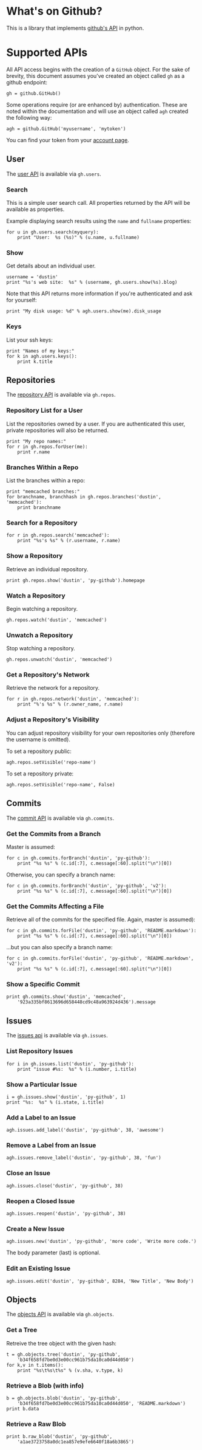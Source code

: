 # What's on Github?

This is a library that implements
[github's API](http://develop.github.com/) in python.

# Supported APIs

All API access begins with the creation of a `GitHub` object.  For the
sake of brevity, this document assumes you've created an object called
`gh` as a github endpoint:

    gh = github.GitHub()

Some operations require (or are enhanced by) authentication.  These
are noted within the documentation and will use an object called `agh`
created the following way:

    agh = github.GitHub('myusername', 'mytoken')

You can find your token from your [account page][accountpage].

## User

The [user API][userapi] is available via `gh.users`.

### Search

This is a simple user search call.  All properties returned by the API
will be available as properties.

Example displaying search results using the `name` and `fullname`
properties:

    for u in gh.users.search(myquery):
        print "User:  %s (%s)" % (u.name, u.fullname)

### Show

Get details about an individual user.

    username = 'dustin'
    print "%s's web site:  %s" % (username, gh.users.show(%s).blog)

Note that this API returns more information if you're authenticated
and ask for yourself:

    print "My disk usage: %d" % agh.users.show(me).disk_usage

### Keys

List your ssh keys:

    print "Names of my keys:"
    for k in agh.users.keys():
        print k.title

## Repositories

The [repository API][repoapi] is available via `gh.repos`.

### Repository List for a User

List the repositories owned by a user.  If you are authenticated this
user, private repositories will also be returned.

    print "My repo names:"
    for r in gh.repos.forUser(me):
        print r.name

### Branches Within a Repo

List the branches within a repo:

    print "memcached branches:"
    for branchname, branchhash in gh.repos.branches('dustin', 'memcached'):
        print branchname

### Search for a Repository

    for r in gh.repos.search('memcached'):
        print "%s's %s" % (r.username, r.name)

### Show a Repository

Retrieve an individual repository.

    print gh.repos.show('dustin', 'py-github').homepage

### Watch a Repository

Begin watching a repository.

    gh.repos.watch('dustin', 'memcached')

### Unwatch a Repository

Stop watching a repository.

    gh.repos.unwatch('dustin', 'memcached')

### Get a Repository's Network

Retrieve the network for a repository.

    for r in gh.repos.network('dustin', 'memcached'):
        print "%'s %s" % (r.owner_name, r.name)

### Adjust a Repository's Visibility

You can adjust repository visibility for your own repositories only
(therefore the username is omitted).

To set a repository public:

    agh.repos.setVisible('repo-name')

To set a repository private:

    agh.repos.setVisible('repo-name', False)

## Commits

The [commit API][commitapi] is available via `gh.commits`.

### Get the Commits from a Branch

Master is assumed:

    for c in gh.commits.forBranch('dustin', 'py-github'):
        print "%s %s" % (c.id[:7], c.message[:60].split("\n")[0])

Otherwise, you can specify a branch name:

    for c in gh.commits.forBranch('dustin', 'py-github', 'v2'):
        print "%s %s" % (c.id[:7], c.message[:60].split("\n")[0])

### Get the Commits Affecting a File

Retrieve all of the commits for the specified file.  Again, master is
assumed):

    for c in gh.commits.forFile('dustin', 'py-github', 'README.markdown'):
        print "%s %s" % (c.id[:7], c.message[:60].split("\n")[0])

...but you can also specify a branch name:

    for c in gh.commits.forFile('dustin', 'py-github', 'README.markdown', 'v2'):
        print "%s %s" % (c.id[:7], c.message[:60].split("\n")[0])

### Show a Specific Commit

    print gh.commits.show('dustin', 'memcached',
        '923a335bf8613696d658448cd9c48a963924d436').message

## Issues

The [issues api][issueapi] is available via `gh.issues`.

### List Repository Issues

    for i in gh.issues.list('dustin', 'py-github'):
        print "issue #%s:  %s" % (i.number, i.title)

### Show a Particular Issue

    i = gh.issues.show('dustin', 'py-github', 1)
    print "%s:  %s" % (i.state, i.title)

### Add a Label to an Issue

    agh.issues.add_label('dustin', 'py-github', 38, 'awesome')

### Remove a Label from an Issue

    agh.issues.remove_label('dustin', 'py-github', 38, 'fun')

### Close an Issue

    agh.issues.close('dustin', 'py-github', 38)

### Reopen a Closed Issue

    agh.issues.reopen('dustin', 'py-github', 38)

### Create a New Issue

    agh.issues.new('dustin', 'py-github', 'more code', 'Write more code.')

The body parameter (last) is optional.

### Edit an Existing Issue

    agh.issues.edit('dustin', 'py-github', 8284, 'New Title', 'New Body')

## Objects

The [objects API][objectapi] is available via `gh.objects`.

### Get a Tree

Retreive the tree object with the given hash:

    t = gh.objects.tree('dustin', 'py-github',
        'b34f658fd7be0d3e00cc961b75da10ca0d44d050')
    for k,v in t.items():
        print "%s\t%s\t%s" % (v.sha, v.type, k)

### Retrieve a Blob (with info)

    b = gh.objects.blob('dustin', 'py-github',
        'b34f658fd7be0d3e00cc961b75da10ca0d44d050', 'README.markdown')
    print b.data

### Retrieve a Raw Blob

    print b.raw_blob('dustin', 'py-github',
        'a1ae3723758a0dc1ea857e9efe6640f18a6b3865')

[accountpage]: https://github.com/account
[userapi]: http://develop.github.com/p/users.html
[repoapi]: http://develop.github.com/p/repo.html
[issueapi]: http://develop.github.com/p/issues.html
[commitapi]: http://develop.github.com/p/commits.html
[objectapi]: http://develop.github.com/p/object.html
